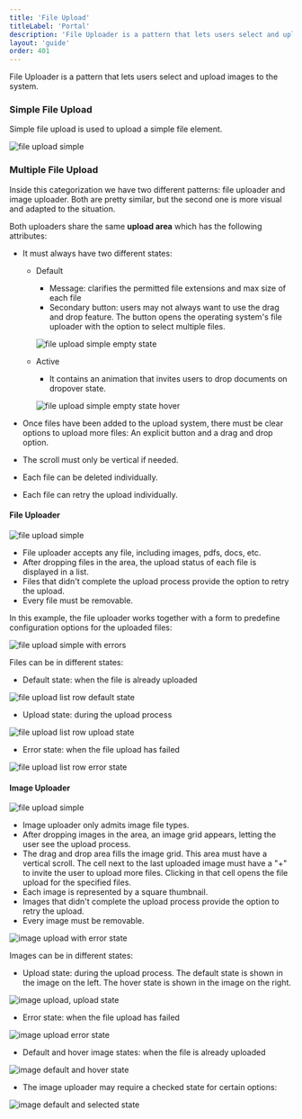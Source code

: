 ```yaml
---
title: 'File Upload'
titleLabel: 'Portal'
description: 'File Uploader is a pattern that lets users select and upload images to the system.'
layout: 'guide'
order: 401
---
```


File Uploader is a pattern that lets users select and upload images to the system.

### Simple File Upload

Simple file upload is used to upload a simple file element.

![file upload simple](/images/lexicon/FileUploadSimple.png)

### Multiple File Upload

Inside this categorization we have two different patterns: file uploader and image uploader. Both are pretty similar, but the second one is more visual and adapted to the situation.

Both uploaders share the same **upload area** which has the following attributes:

-   It must always have two different states:

    -   Default

        -   Message: clarifies the permitted file extensions and max size of each file
        -   Secondary button: users may not always want to use the drag and drop feature. The button opens the operating system's file uploader with the option to select multiple files.

        ![file upload simple empty state](/images/lexicon/FileUploadEmptyState.png)

    -   Active

        -   It contains an animation that invites users to drop documents on dropover state.

        ![file upload simple empty state hover](/images/lexicon/FileUploadEmptyStateHover.png)

-   Once files have been added to the upload system, there must be clear options to upload more files: An explicit button and a drag and drop option.
-   The scroll must only be vertical if needed.
-   Each file can be deleted individually.
-   Each file can retry the upload individually.

#### File Uploader

![file upload simple](/images/lexicon/FileUpload.png)

-   File uploader accepts any file, including images, pdfs, docs, etc.
-   After dropping files in the area, the upload status of each file is displayed in a list.
-   Files that didn't complete the upload process provide the option to retry the upload.
-   Every file must be removable.

In this example, the file uploader works together with a form to predefine configuration options for the uploaded files:

![file upload simple with errors](/images/lexicon/FileUploaderErrorStatePanelOpen.png)

Files can be in different states:

-   Default state: when the file is already uploaded

![file upload list row default state](/images/lexicon/FileUploadListDefault.png)

-   Upload state: during the upload process

![file upload list row upload state](/images/lexicon/FileUploadListProgress.png)

-   Error state: when the file upload has failed

![file upload list row error state](/images/lexicon/FileUploadListError.png)

#### Image Uploader

![file upload simple](/images/lexicon/FileUploadImageUpload.png)

-   Image uploader only admits image file types.
-   After dropping images in the area, an image grid appears, letting the user see the upload process.
-   The drag and drop area fills the image grid. This area must have a vertical scroll. The cell next to the last uploaded image must have a "+" to invite the user to upload more files. Clicking in that cell opens the file upload for the specified files.
-   Each image is represented by a square thumbnail.
-   Images that didn't complete the upload process provide the option to retry the upload.
-   Every image must be removable.

![image upload with error state](/images/lexicon/FileUploadImageUploadErrors.png)

Images can be in different states:

-   Upload state: during the upload process. The default state is shown in the image on the left. The hover state is shown in the image on the right.

![image upload, upload state](/images/lexicon/FileUploadImageStates.png)

-   Error state: when the file upload has failed

![image upload error state](/images/lexicon/FileUploadImageStatesError.png)

-   Default and hover image states: when the file is already uploaded

![image default and hover state](/images/lexicon/FileUploadImageStatesDefaultHover.png)

-   The image uploader may require a checked state for certain options:

![image default and selected state](/images/lexicon/FileUploadImageStatesChecbox.png)
